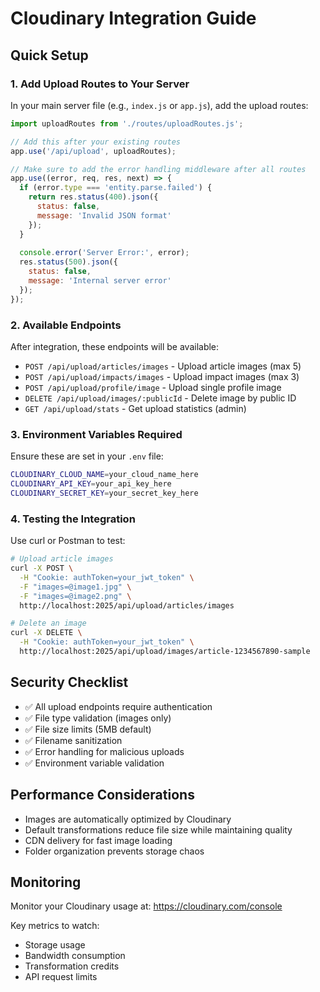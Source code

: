 # Cloudinary Integration Guide

## Quick Setup

### 1. Add Upload Routes to Your Server

In your main server file (e.g., `index.js` or `app.js`), add the upload routes:

```javascript
import uploadRoutes from './routes/uploadRoutes.js';

// Add this after your existing routes
app.use('/api/upload', uploadRoutes);

// Make sure to add the error handling middleware after all routes
app.use((error, req, res, next) => {
  if (error.type === 'entity.parse.failed') {
    return res.status(400).json({
      status: false,
      message: 'Invalid JSON format'
    });
  }
  
  console.error('Server Error:', error);
  res.status(500).json({
    status: false,
    message: 'Internal server error'
  });
});
```

### 2. Available Endpoints

After integration, these endpoints will be available:

- `POST /api/upload/articles/images` - Upload article images (max 5)
- `POST /api/upload/impacts/images` - Upload impact images (max 3)  
- `POST /api/upload/profile/image` - Upload single profile image
- `DELETE /api/upload/images/:publicId` - Delete image by public ID
- `GET /api/upload/stats` - Get upload statistics (admin)

### 3. Environment Variables Required

Ensure these are set in your `.env` file:

```bash
CLOUDINARY_CLOUD_NAME=your_cloud_name_here
CLOUDINARY_API_KEY=your_api_key_here
CLOUDINARY_SECRET_KEY=your_secret_key_here
```

### 4. Testing the Integration

Use curl or Postman to test:

```bash
# Upload article images
curl -X POST \
  -H "Cookie: authToken=your_jwt_token" \
  -F "images=@image1.jpg" \
  -F "images=@image2.png" \
  http://localhost:2025/api/upload/articles/images

# Delete an image
curl -X DELETE \
  -H "Cookie: authToken=your_jwt_token" \
  http://localhost:2025/api/upload/images/article-1234567890-sample
```

## Security Checklist

- ✅ All upload endpoints require authentication
- ✅ File type validation (images only)
- ✅ File size limits (5MB default)
- ✅ Filename sanitization
- ✅ Error handling for malicious uploads
- ✅ Environment variable validation

## Performance Considerations

- Images are automatically optimized by Cloudinary
- Default transformations reduce file size while maintaining quality
- CDN delivery for fast image loading
- Folder organization prevents storage chaos

## Monitoring

Monitor your Cloudinary usage at: https://cloudinary.com/console

Key metrics to watch:
- Storage usage
- Bandwidth consumption  
- Transformation credits
- API request limits